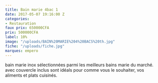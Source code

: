 ```yaml
---
title: Bain marie 4bac 1
date: 2017-05-07 19:16:00 Z
categories:
- Restauration
faux prix: 650000CFA
prix: 500000CFA
label: 10%
image: "/uploads/BAIN%20MARIE%204%20BACS%20th.jpg"
fiche: "/uploads/fiche.jpg"
marques: empero
---
```


bain marie inox sélectionnées parmi les meilleurs bains marie du marché. avec couvercle inclus sont idéals pour comme vous le souhaiter, vos aliments et plats cuisinés.